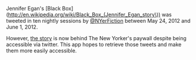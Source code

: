 Jennifer Egan's [Black Box](http://en.wikipedia.org/wiki/Black_Box_(Jennifer_Egan_story\)) was tweeted in ten nightly sessions by [@NYerFiction](https://twitter.com/nyerfiction) between May 24, 2012 and June 1, 2012.

However, [the story](http://www.newyorker.com/fiction/features/2012/06/04/120604fi_fiction_egan) is now behind The New Yorker's paywall despite being accessible via twitter. This app hopes to retrieve those tweets and make them more easily accessible.
